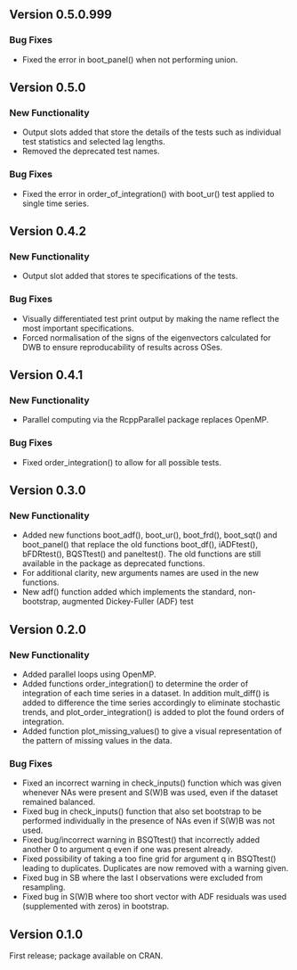 ## Version 0.5.0.999

### Bug Fixes
* Fixed the error in boot_panel() when not performing union.

## Version 0.5.0

### New Functionality
* Output slots added that store the details of the tests such as individual test 
statistics and selected lag lengths.
* Removed the deprecated test names.

### Bug Fixes
* Fixed the error in order_of_integration() with boot_ur() test applied to single time series.

## Version 0.4.2

### New Functionality
* Output slot added that stores te specifications of the tests.

### Bug Fixes
* Visually differentiated test print output by making the name reflect the most 
important specifications.
* Forced normalisation of the signs of the eigenvectors calculated for DWB to
ensure reproducability of results across OSes.

## Version 0.4.1

### New Functionality
* Parallel computing via the RcppParallel package replaces OpenMP.

### Bug Fixes
* Fixed order_integration() to allow for all possible tests.

## Version 0.3.0

### New Functionality
* Added new functions  boot_adf(), boot_ur(), boot_frd(), boot_sqt() and 
boot_panel() that replace the old functions boot_df(),  iADFtest(), bFDRtest(),
BQSTtest() and paneltest(). The old functions are still available in the package
as deprecated functions.
* For additional clarity, new arguments names are used in the new functions.
* New adf() function added which implements the standard, non-bootstrap, augmented Dickey-Fuller (ADF) test 


## Version 0.2.0

### New Functionality
* Added parallel loops using OpenMP.
* Added functions order_integration() to determine the order of integration of 
each time series in a dataset. In addition mult_diff() is added to difference
the time series accordingly to eliminate stochastic trends, and 
plot_order_integration() is added to plot the found orders of integration.
* Added function plot_missing_values() to give a visual representation of the
pattern of missing values in the data.

### Bug Fixes
* Fixed an incorrect warning in check_inputs() function which was given
whenever NAs were present and S(W)B was used, even if the dataset remained
balanced.
* Fixed bug in check_inputs() function that also set bootstrap to be
performed individually in the presence of NAs even if S(W)B was not used.
* Fixed bug/incorrect warning in BSQTtest() that incorrectly added another 0
to argument q even if one was present already.
* Fixed possibility of taking a too fine grid for argument q in BSQTtest()
leading to duplicates. Duplicates are now removed with a warning given.
* Fixed bug in SB where the last l observations were excluded from resampling.
* Fixed bug in S(W)B where too short vector with ADF residuals was used 
(supplemented with zeros) in bootstrap.

## Version 0.1.0
First release; package available on CRAN.
